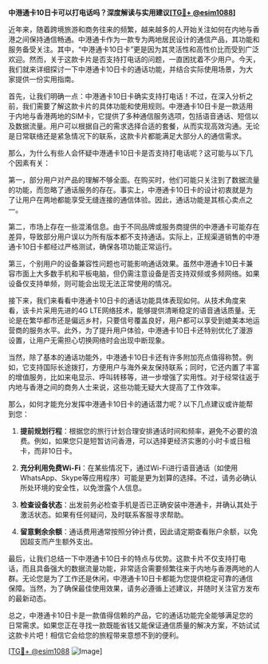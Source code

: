 **中港通卡10日卡可以打电话吗？深度解读与实用建议[[TG💪+ @esim1088](https://t.me/s/esim1088)]**

近年来，随着跨境旅游和商务往来的频繁，越来越多的人开始关注如何在内地与香港之间保持通信畅通。中港通卡作为一款专为两地居民设计的通信产品，其功能和服务备受关注。其中，“中港通卡10日卡”更是因为其灵活性和高性价比而受到广泛欢迎。然而，关于这款卡片是否支持打电话的问题，一直困扰着不少用户。今天，我们就来详细探讨一下中港通卡10日卡的通话功能，并结合实际使用场景，为大家提供一份实用指南。

首先，让我们明确一点：中港通卡10日卡确实支持打电话！不过，在深入分析之前，我们需要了解这款卡片的具体功能和使用规则。中港通卡10日卡是一款适用于内地与香港两地的SIM卡，它提供了多种通信服务选项，包括语音通话、短信以及数据流量。用户可以根据自己的需求选择合适的套餐，从而实现高效沟通。无论是日常联络还是紧急情况下的联系，这款卡片都能满足大部分人的通信需求。

那么，为什么有些人会怀疑中港通卡10日卡是否支持打电话呢？这可能与以下几个因素有关：

第一，部分用户对产品的理解不够全面。在购买时，他们可能只关注到了数据流量的功能，而忽略了通话服务的存在。事实上，中港通卡10日卡的设计初衷就是为了让用户在两地都能享受无缝连接的通信体验。因此，通话功能是其核心卖点之一。

第二，市场上存在一些混淆信息。由于不同品牌或服务商提供的中港通卡可能存在差异，导致部分用户误以为所有版本都不支持通话。实际上，正规渠道销售的中港通卡10日卡都经过严格测试，确保各项功能正常运行。

第三，个别用户的设备兼容性问题也可能影响通话效果。虽然中港通卡10日卡兼容市面上大多数手机和平板电脑，但仍需注意设备是否支持双频或多频网络。如果设备仅支持单频，则可能会出现无法正常使用的情况。

接下来，我们来看看中港通卡10日卡的通话功能具体表现如何。从技术角度来看，该卡片采用先进的4G LTE网络技术，能够提供清晰稳定的语音通话质量。无论是在繁华都市还是偏远乡村，只要信号覆盖良好，用户都可以享受到媲美本地运营商的服务水平。此外，为了提升用户体验，中港通卡10日卡还特别优化了漫游设置，让用户无需担心切换网络时会出现中断现象。

当然，除了基本的通话功能外，中港通卡10日卡还有许多附加亮点值得称赞。例如，它支持国际长途拨打，方便用户与海外亲友保持联系；同时，它还内置了丰富的增值服务，比如来电显示、呼叫转移等，进一步增强了实用性。对于经常往返于内地与香港之间的商务人士来说，这些功能无疑大大提高了工作效率。

那么，如何才能充分发挥中港通卡10日卡的通话潜力呢？以下几点建议或许能帮到您：

1. **提前规划行程**：根据您的旅行计划合理安排通话时间和频率，避免不必要的浪费。例如，如果您只是短暂访问香港，可以选择更经济实惠的小时卡或日租卡，而非10日卡。

2. **充分利用免费Wi-Fi**：在某些情况下，通过Wi-Fi进行语音通话（如使用WhatsApp、Skype等应用程序）可能是更为划算的选择。不过，请务必确认所处环境的安全性，以免泄露个人信息。

3. **检查设备状态**：出发前务必检查手机是否已正确安装中港通卡，并确认其处于激活状态。如果有任何疑问，及时联系客服寻求帮助。

4. **留意剩余余额**：通话费用通常按照分钟计费，因此请定期查看账户余额，以免因超支而产生额外支出。

最后，让我们总结一下中港通卡10日卡的特点与优势。这款卡片不仅支持打电话，而且具备强大的数据流量功能，非常适合需要频繁往来于内地与香港两地的人群。无论您是为了工作还是休闲，中港通卡10日卡都能为您提供稳定可靠的通信保障。当然，为了确保最佳使用效果，请务必遵循上述建议，并随时关注官方发布的最新动态。

总之，中港通卡10日卡是一款值得信赖的产品，它的通话功能完全能够满足您的日常需求。如果您正在寻找一款既能省钱又能保证通信质量的解决方案，不妨试试这款卡片吧！相信它会给您的旅程带来意想不到的便利。

[[TG💪+ @esim1088](https://t.me/s/esim1088) ![Image](https://i.postimg.cc/4NQfJmqS/Snipaste-2025-05-13-00-14-12.png)]